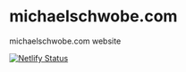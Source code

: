 # michaelschwobe.com

michaelschwobe.com website

[![Netlify Status](https://api.netlify.com/api/v1/badges/cb92681f-bb48-4ce9-a7d9-68810e028089/deploy-status)](https://app.netlify.com/sites/michaelschwobe/deploys)

